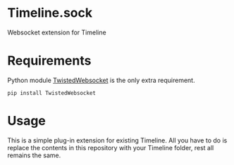 # Timeline.sock
Websocket extension for Timeline


# Requirements
Python module [TwistedWebsocket](https://github.com/tuxlinuxien/TwistedWebsocket) is the only extra requirement.

```
pip install TwistedWebsocket
```

# Usage
This is a simple plug-in extension for existing Timeline. All you have to do is replace the contents in this repository with your Timeline folder, rest all remains the same.
